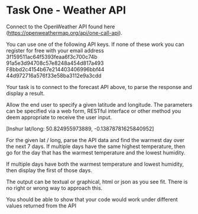 # Task One - Weather API

Connect to the OpenWeather API found here (https://openweathermap.org/api/one-call-api).

You can use one of the following API keys.
If none of these work you can register for free with your email address
3f159511ac64f5393feaa6f3c700c74b
91a5e3d94708c57e8248a454d817a493
F8bbd2c4154b67e214403406996bbf44
44d972716a576f33e58ba3112e9a3cdd

Your task is to connect to the forecast API above, to parse the response and display a result.

Allow the end user to specify a given latitude and longitude. The parameters can be specified
via a web form, RESTful interface or other method you deem appropriate to receive the user
input.

[Inshur lat/long: 50.824955973889, -0.13878781625840952]

For the given lat / long, parse the API data and find the warmest day over the next 7 days. If
multiple days have the same highest temperature, then go for the day that has the warmest
temperature and the lowest humidity.

If multiple days have both the warmest temperature and lowest humidity, then display the first of
those days.

The output can be textual or graphical, html or json as you see fit. There is no right or wrong
way to approach this.

You should be able to show that your code would work under different values returned from the
API
